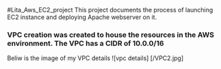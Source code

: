 #Lita_Aws_EC2_project
This project documents the process of launching EC2 instance and deploying Apache webserver on it.
### VPC creation was created to house the resources in the AWS environment. The VPC has a CIDR of 10.0.0/16 
Beliw is the image of my VPC details 
![vpc details] [/VPC2.jpg]
